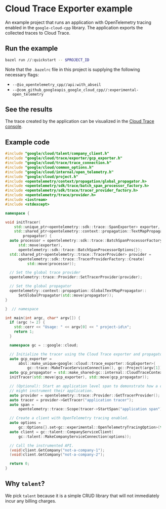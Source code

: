 # Cloud Trace Exporter example

An example project that runs an application with OpenTelemetry tracing enabled
in the `google-cloud-cpp` library. The application exports the collected traces
to Cloud Trace.

## Run the example

```sh
bazel run //:quickstart -- $PROJECT_ID
```

Note that the `.bazelrc` file in this project is supplying the following
necessary flags:
- `--@io_opentelemetry_cpp//api:with_abseil`
- `--@com_github_googleapis_google_cloud_cpp//:experimental-open_telemetry`

## See the results

The trace created by the application can be visualized in the
[Cloud Trace console](https://console.cloud.google.com/traces).

## Example code

```cc
#include "google/cloud/talent/company_client.h"
#include "google/cloud/trace/exporter/gcp_exporter.h"
#include "google/cloud/trace/trace_connection.h"
#include "google/cloud/common_options.h"
#include "google/cloud/internal/open_telemetry.h"
#include "google/cloud/project.h"
#include <opentelemetry/context/propagation/global_propagator.h>
#include <opentelemetry/sdk/trace/batch_span_processor_factory.h>
#include <opentelemetry/sdk/trace/tracer_provider_factory.h>
#include <opentelemetry/trace/provider.h>
#include <iostream>
#include <stdexcept>

namespace {

void initTracer(
    std::unique_ptr<opentelemetry::sdk::trace::SpanExporter> exporter,
    std::shared_ptr<opentelemetry::context::propagation::TextMapPropagator>
        propagator) {
  auto processor = opentelemetry::sdk::trace::BatchSpanProcessorFactory::Create(
      std::move(exporter),
      opentelemetry::sdk::trace::BatchSpanProcessorOptions{});
  std::shared_ptr<opentelemetry::trace::TracerProvider> provider =
      opentelemetry::sdk::trace::TracerProviderFactory::Create(
          std::move(processor));

  // Set the global trace provider
  opentelemetry::trace::Provider::SetTracerProvider(provider);

  // Set the global propagator
  opentelemetry::context::propagation::GlobalTextMapPropagator::
      SetGlobalPropagator(std::move(propagator));
}

}  // namespace

int main(int argc, char* argv[]) {
  if (argc != 2) {
    std::cerr << "Usage: " << argv[0] << " project-id\n";
    return 1;
  }

  namespace gc = ::google::cloud;

  // Initialize the tracer using the Cloud Trace exporter and propagator.
  auto gcp_exporter =
      absl::make_unique<google::cloud::trace_exporter::GcpExporter>(
          gc::trace::MakeTraceServiceConnection(), gc::Project(argv[1]));
  auto gcp_propagator = std::make_shared<gc::internal::CloudTraceContext>();
  initTracer(std::move(gcp_exporter), std::move(gcp_propagator));

  // (Optional): Start an application level span to demonstrate how a customer
  // might instrument their application.
  auto provider = opentelemetry::trace::Provider::GetTracerProvider();
  auto tracer = provider->GetTracer("application tracer");
  auto span =
      opentelemetry::trace::Scope(tracer->StartSpan("application span"));

  // Create a client with OpenTelemetry tracing enabled.
  auto options =
      gc::Options{}.set<gc::experimental::OpenTelemetryTracingOption>(true);
  auto client = gc::talent::CompanyServiceClient(
      gc::talent::MakeCompanyServiceConnection(options));

  // Call the instrumented API.
  (void)client.GetCompany("not-a-company-1");
  (void)client.GetCompany("not-a-company-2");

  return 0;
}
```

## Why `talent`?

We pick `talent` because it is a simple CRUD library that will not immediately
incur any billing charges.

